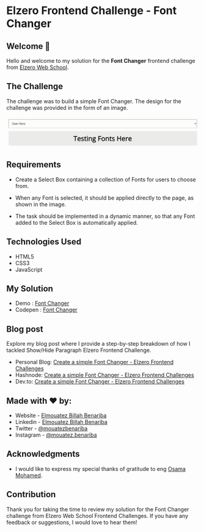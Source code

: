# Elzero Frontend Challenge - Font Changer

## Welcome 👋

Hello and welcome to my solution for the **Font Changer** frontend challenge from [Elzero Web School](https://elzero.org/category/challenges/front-end-challenges/).

## The Challenge

The challenge was to build a simple Font Changer. The design for the challenge was provided in the form of an image.

![Font Changer](images/javascript-font-changer.gif)

## Requirements

- Create a Select Box containing a collection of Fonts for users to choose from.

- When any Font is selected, it should be applied directly to the page, as shown in the image.

- The task should be implemented in a dynamic manner, so that any Font added to the Select Box is automatically applied.

## Technologies Used

- HTML5
- CSS3
- JavaScript

## My Solution

- Demo : [Font Changer](https://mouatezbenariba.github.io/Elzero-Frontend-Challenges/font-changer/)
- Codepen : [Font Changer](https://codepen.io/mouatezbenariba/pen/JjeRVmB)

## Blog post

Explore my blog post where I provide a step-by-step breakdown of how I tackled Show/Hide Paragraph Elzero Frontend Challenge.

- Personal Blog: [Create a simple Font Changer - Elzero Frontend Challenges](https://blog.mouatezbenariba.me/blog/en/create-a-simple-font-changer-elzero-frontend-challenges/)
- Hashnode: [Create a simple Font Changer - Elzero Frontend Challenges](https://hashnode.mouatezbenariba.me/create-a-simple-font-changer-elzero-frontend-challenges)
- Dev.to: [Create a simple Font Changer - Elzero Frontend Challenges](https://dev.to/mouatezbenariba/create-a-simple-font-changer-elzero-frontend-challenges-mmi)

## Made with ❤ by:

- Website - [Elmouatez Billah Benariba](https://www.mouatezbenariba.me/)
- Linkedin - [Elmouatez Billah Benariba](https://www.linkedin.com/in/mouatezbenariba/)
- Twitter - [@mouatezbenariba](https://twitter.com/mouatezbenariba)
- Instagram - [@mouatez.benariba](https://www.instagram.com/mouatez.benariba/)

## Acknowledgments

- I would like to express my special thanks of gratitude to eng [Osama Mohamed](https://github.com/OsamaElzero).

## Contribution

Thank you for taking the time to review my solution for the Font Changer challenge from Elzero Web School Frontend Challenges. If you have any feedback or suggestions, I would love to hear them!
